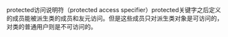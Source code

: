 protected访问说明符（protected access specifier）protected关键字之后定义的成员能被派生类的成员和友元访问。但是这些成员只对派生类对象是可访问的，对类的普通用户则是不可访问的。
